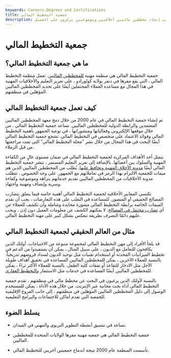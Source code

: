 ```yaml
---
keywords: Careers,Degrees and Certifications
title: جمعية التخطيط المالي
description: جمعية التخطيط المالي هي منظمة مهنية تساعد الأعضاء على إيجاد مخططين ماليين أخلاقيين وموضوعيين يركزون على العميل.
---
```


# جمعية التخطيط المالي
## ما هي جمعية التخطيط المالي؟

جمعية التخطيط المالي هي منظمة مهنية [للمخططين الماليين](/financial_plan). تعمل منظمة التخطيط المالي ، التي يقع مقرها في دنفر بولاية كولورادو ، على تعزيز التعليم والأخلاقيات المهنية في هذا المجال مع مساعدة العملاء المحتملين أيضًا على تحديد المخططين الماليين المؤهلين في منطقتهم.

## كيف تعمل جمعية التخطيط المالي

تم إنشاء جمعية التخطيط المالي في عام 2000 من خلال دمج معهد المخططين الماليين المعتمدين والرابطة الدولية للمخططين الماليين. تساعد جمعية التخطيط المالي ، من خلال موقعها الإلكتروني وفعالياتها ومنشوراتها ، في توعية الجمهور بأهمية التخطيط المالي وفوائد الاعتماد على متخصص في التخطيط المالي. تشجع جمعية التخطيط المالي أيضًا البحث في هذا المجال من خلال نشر "مجلة التخطيط المالي" التي تمت مراجعتها من قبل الزملاء.

يتمثل أحد الأهداف المركزية لجمعية التخطيط المالي في ضمان مستوى عالٍ من الكفاءة المهنية والسلوك بين أعضائها. بالإضافة إلى تعزيز التعليم المستمر ، تنشر جمعية التخطيط المالي أيضًا [مدونة الأخلاق المهنية وتحافظ عليها](/code-of-ethics). يُطلب من المخططين الماليين الذين هم ميمات للجمعية الالتزام بهذا الرمز في تعاملاتهم مع الجمهور. على وجه الخصوص ، تتطلب مدونة الأخلاقيات من المخططين الماليين تقديم خدماتهم بنزاهة وموضوعية وكفاءة وسرية وإنصاف ومهنية واجتهاد.

تكتسي المعايير الأخلاقية لجمعية التخطيط المالي أهمية خاصة فيما يتعلق بتضارب المصالح الحقيقي أو المتصور. للمساعدة في التغلب على هذه التعارضات ، يجب أن تقدم الميمات الخاصة برابطة التخطيط المالي مشورة محايدة وشاملة وأن تكشف للعملاء عن أي [تضارب محتمل في المصالح](/agencyproblem). لا يمكنهم الكشف عن معلومات العميل دون إذن ، ويجب عليهم دائمًا التصرف بطريقة تنعكس بشكل كبير على مهنة التخطيط المالي.

## مثال من العالم الحقيقي لجمعية التخطيط المالي

قد يلجأ الأفراد إلى مهن التخطيط المالي لمجموعة متنوعة من الاحتياجات. أولئك الذين يكافحون للتعامل مع الديون ، على سبيل المثال ، يمكن أن يستفيدوا من الدعم في تخطيط الميزانيات المحدثة أو استخدام تقنيات مثل توحيد الديون لسداد قروضهم تدريجياً. بالنسبة للعملاء الآخرين ، يمكن للمخططين الماليين المساعدة في تحقيق أهداف طويلة الأجل مثل الادخار للتقاعد أو نفقات كلية الطفل. بالنسبة للعملاء الأكثر ثراءً ، يمكن للمخططين الماليين أيضًا المساعدة في خدمات مثل الاستثمار [والتخطيط العقاري](/estateplanning).

بالنسبة لأولئك الذين يرغبون في البحث عن مخطط مالي في منطقتهم ، تقدم جمعية التخطيط المالي أداة بحث مجانية عبر الإنترنت. من خلال هذه الأداة ، يمكن للمستخدم الوصول إلى دليل المخططين الماليين المؤهلين في منطقتهم ، إلى جانب الفروع الإقليمية للجمعية التي تقدم أماكن للاجتماعات والبرامج التعليمية.

## يسلط الضوء

- تساعد في تنسيق أنشطة التطوير التربوي والمهني في الميدان.

- جمعية التخطيط المالي هي جمعية مهنية مقرها الولايات المتحدة للمخططين الماليين.

- تأسست المنظمة عام 2000 نتيجة اندماج جمعيتين أخريين للتخطيط المالي.

